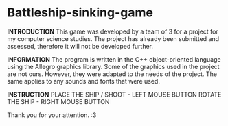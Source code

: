 # Battleship-sinking-game

**INTRODUCTION**
This game was developed by a team of 3 for a project for my computer science studies. 
The project has already been submitted and assessed, therefore it will not be developed further.

**INFORMATION**
The program is written in the C++ object-oriented language using the Allegro graphics library. 
Some of the graphics used in the project are not ours. However, they were adapted to the needs of the project. 
The same applies to any sounds and fonts that were used.

**INSTRUCTION**
PLACE THE SHIP / SHOOT -  LEFT MOUSE BUTTON
ROTATE THE SHIP        -  RIGHT MOUSE BUTTON


Thank you for your attention. :3
